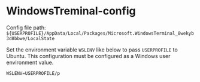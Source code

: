 # WindowsTreminal-config

Config file path:
`${USERPROFILE}/AppData/Local/Packages/Microsoft.WindowsTerminal_8wekyb3d8bbwe/LocalState`

Set the environment variable `WSLENV` like below to pass `USERPROFILE` to Ubuntu.
This configuration must be configured as a Windows user environment value.
```
WSLENV=USERPROFILE/p
```
